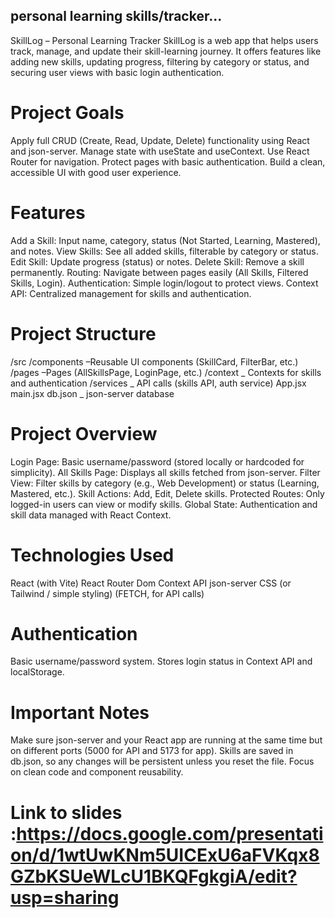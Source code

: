 ## personal learning skills/tracker...

SkillLog – Personal Learning Tracker
SkillLog is a web app that helps users track, manage, and update their skill-learning journey. It offers features like adding new skills, updating progress, filtering by category or status, and securing user views with basic login authentication.

# Project Goals

Apply full CRUD (Create, Read, Update, Delete) functionality using React and json-server.
Manage state with useState and useContext.
Use React Router for navigation.
Protect pages with basic authentication.
Build a clean, accessible UI with good user experience.

# Features

Add a Skill: Input name, category, status (Not Started, Learning, Mastered), and notes.
View Skills: See all added skills, filterable by category or status.
Edit Skill: Update progress (status) or notes.
Delete Skill: Remove a skill permanently.
Routing: Navigate between pages easily (All Skills, Filtered Skills, Login).
Authentication: Simple login/logout to protect views.
Context API: Centralized management for skills and authentication.

# Project Structure

/src
/components –Reusable UI components (SkillCard, FilterBar, etc.)
/pages –Pages (AllSkillsPage, LoginPage, etc.)
/context _ Contexts for skills and authentication
/services _ API calls (skills API, auth service)
App.jsx
main.jsx
db.json \_ json-server database

# Project Overview

Login Page: Basic username/password (stored locally or hardcoded for simplicity).
All Skills Page: Displays all skills fetched from json-server.
Filter View: Filter skills by category (e.g., Web Development) or status (Learning, Mastered, etc.).
Skill Actions: Add, Edit, Delete skills.
Protected Routes: Only logged-in users can view or modify skills.
Global State: Authentication and skill data managed with React Context.

# Technologies Used

React (with Vite)
React Router Dom
Context API
json-server
CSS (or Tailwind / simple styling)
(FETCH, for API calls)

# Authentication

Basic username/password system.
Stores login status in Context API and localStorage.

# Important Notes

Make sure json-server and your React app are running at the same time but on different ports (5000 for API and 5173 for app).
Skills are saved in db.json, so any changes will be persistent unless you reset the file.
Focus on clean code and component reusability.

# Link to slides :https://docs.google.com/presentation/d/1wtUwKNm5UICExU6aFVKqx8GZbKSUeWLcU1BKQFgkgiA/edit?usp=sharing
